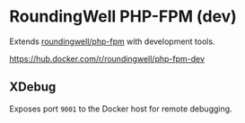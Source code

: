 # RoundingWell PHP-FPM (dev)

Extends [roundingwell/php-fpm](https://hub.docker.com/r/roundingwell/php-fpm)
with development tools.

<https://hub.docker.com/r/roundingwell/php-fpm-dev>

## XDebug

Exposes port `9001` to the Docker host for remote debugging.
